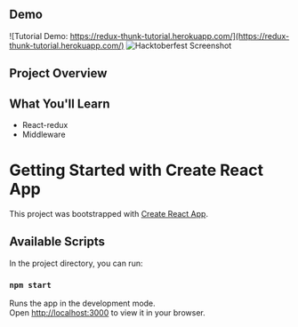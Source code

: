 
## Demo
![Tutorial Demo: https://redux-thunk-tutorial.herokuapp.com/](https://redux-thunk-tutorial.herokuapp.com/)
![Hacktoberfest Screenshot](https://github.com/gitconnected/hacker-news-reader/raw/master/public/hacktoberfest-screenshot.png 'Tutorial Screenshot')


## Project Overview



## What You'll Learn

-   React-redux
-   Middleware


# Getting Started with Create React App

This project was bootstrapped with [Create React App](https://github.com/facebook/create-react-app).

## Available Scripts

In the project directory, you can run:

### `npm start`

Runs the app in the development mode.\
Open [http://localhost:3000](http://localhost:3000) to view it in your browser.

